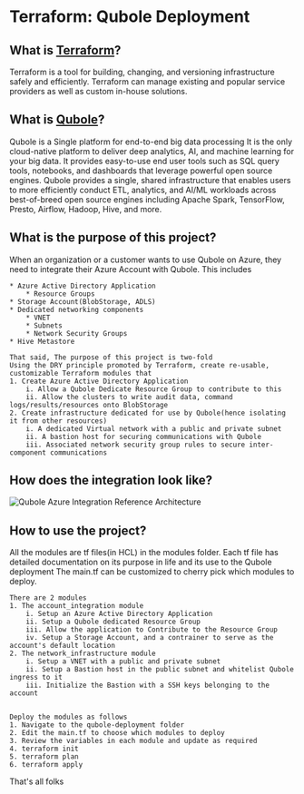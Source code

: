 # Terraform: Qubole Deployment 

<h2>What is <a href="https://www.terraform.io/">Terraform</a>?</h2>
<p>
    Terraform is a tool for building, changing, and versioning infrastructure safely and efficiently. 
    Terraform can manage existing and popular service providers as well as custom in-house solutions.
</p>

<h2>What is <a href="https://www.qubole.com/">Qubole</a>?</h2>
<p>
    Qubole is a Single platform for end-to-end big data processing
    It is the only cloud-native platform to deliver deep analytics, AI, and machine learning for your big data. 
    It provides easy-to-use end user tools such as SQL query tools, notebooks, and dashboards that leverage powerful open source engines. 
    Qubole provides a single, shared infrastructure that enables users to more efficiently conduct ETL, analytics, and AI/ML workloads 
    across best-of-breed open source engines including Apache Spark, TensorFlow, Presto, Airflow, Hadoop, Hive, and more.
</p>

<h2>What is the purpose of this project?</h2>
<p>
    When an organization or a customer wants to use Qubole on Azure, they need to integrate their Azure Account with Qubole. This includes
    
    * Azure Active Directory Application
        * Resource Groups
    * Storage Account(BlobStorage, ADLS)
    * Dedicated networking components
        * VNET
        * Subnets
        * Network Security Groups   
    * Hive Metastore
    
    That said, The purpose of this project is two-fold
    Using the DRY principle promoted by Terraform, create re-usable, customizable Terraform modules that
    1. Create Azure Active Directory Application 
        i. Allow a Qubole Dedicate Resource Group to contribute to this
        ii. Allow the clusters to write audit data, command logs/results/resources onto BlobStorage
    2. Create infrastructure dedicated for use by Qubole(hence isolating it from other resources)
        i. A dedicated Virtual network with a public and private subnet
        ii. A bastion host for securing communications with Qubole
        iii. Associated network security group rules to secure inter-component communications
</p>       

<h2>How does the integration look like?</h2>
<p>
    <img src="./readme_files/qubole_azure_integration.png" title="Qubole Azure Integration Reference Architecture">
</p>

<h2>How to use the project?</h2>
<p>
    All the modules are tf files(in HCL) in the modules folder. Each tf file has detailed documentation on its purpose in life and its use to the Qubole deployment
    The main.tf can be customized to cherry pick which modules to deploy.
</p>

    There are 2 modules
    1. The account_integration module
        i. Setup an Azure Active Directory Application
        ii. Setup a Qubole dedicated Resource Group
        iii. Allow the application to Contribute to the Resource Group
        iv. Setup a Storage Account, and a contrainer to serve as the account's default location
    2. The network_infrastructure module
        i. Setup a VNET with a public and private subnet
        ii. Setup a Bastion host in the public subnet and whitelist Qubole ingress to it
        iii. Initialize the Bastion with a SSH keys belonging to the account
       

    Deploy the modules as follows
    1. Navigate to the qubole-deployment folder
    2. Edit the main.tf to choose which modules to deploy
    3. Review the variables in each module and update as required
    4. terraform init
    5. terraform plan
    6. terraform apply


<p>That's all folks</p>